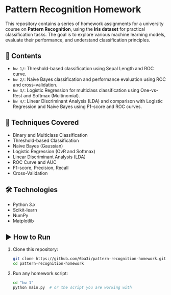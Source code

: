 # Pattern Recognition Homework

This repository contains a series of homework assignments for a university course on **Pattern Recognition**, using the **Iris dataset** for practical classification tasks. The goal is to explore various machine learning models, evaluate their performance, and understand classification principles.

## 📁 Contents

- `hw 1/`: Threshold-based classification using Sepal Length and ROC curve.
- `hw 2/`: Naive Bayes classification and performance evaluation using ROC and cross-validation.
- `hw 3/`: Logistic Regression for multiclass classification using One-vs-Rest and Softmax (Multinomial).
- `hw 4/`: Linear Discriminant Analysis (LDA) and comparison with Logistic Regression and Naive Bayes using F1-score and ROC curves.

## 🧠 Techniques Covered

- Binary and Multiclass Classification
- Threshold-based Classification
- Naive Bayes (Gaussian)
- Logistic Regression (OvR and Softmax)
- Linear Discriminant Analysis (LDA)
- ROC Curve and AUC
- F1-score, Precision, Recall
- Cross-Validation

## 🛠️ Technologies

- Python 3.x
- Scikit-learn
- NumPy
- Matplotlib

## ▶️ How to Run

1. Clone this repository:
   ```bash
   git clone https://github.com/6ba3i/pattern-recognition-homework.git
   cd pattern-recognition-homework
2. Run any homework script:
   ```bash
   cd "hw 1"
   python main.py  # or the script you are working with
   

